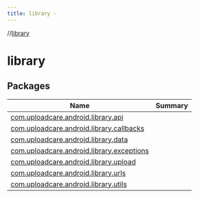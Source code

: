 ```yaml
---
title: library -
---
```

//[library](index.md)



# library  


## Packages  
  
|  Name|  Summary| 
|---|---|
| <a name="com.uploadcare.android.library.api////PointingToDeclaration/"></a>[com.uploadcare.android.library.api](com.uploadcare.android.library.api/index.md) | 
| <a name="com.uploadcare.android.library.callbacks////PointingToDeclaration/"></a>[com.uploadcare.android.library.callbacks](com.uploadcare.android.library.callbacks/index.md) | 
| <a name="com.uploadcare.android.library.data////PointingToDeclaration/"></a>[com.uploadcare.android.library.data](com.uploadcare.android.library.data/index.md) | 
| <a name="com.uploadcare.android.library.exceptions////PointingToDeclaration/"></a>[com.uploadcare.android.library.exceptions](com.uploadcare.android.library.exceptions/index.md) | 
| <a name="com.uploadcare.android.library.upload////PointingToDeclaration/"></a>[com.uploadcare.android.library.upload](com.uploadcare.android.library.upload/index.md) | 
| <a name="com.uploadcare.android.library.urls////PointingToDeclaration/"></a>[com.uploadcare.android.library.urls](com.uploadcare.android.library.urls/index.md) | 
| <a name="com.uploadcare.android.library.utils////PointingToDeclaration/"></a>[com.uploadcare.android.library.utils](com.uploadcare.android.library.utils/index.md) | 


